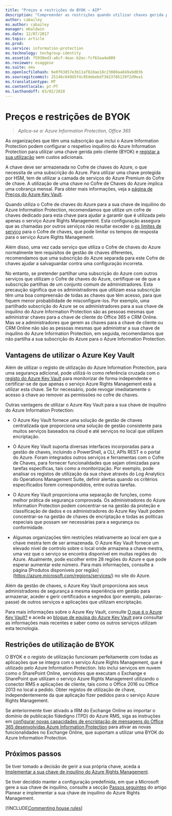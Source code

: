 ```yaml
---
title: "Preços e restrições de BYOK – AIP"
description: "Compreender as restrições quando utilizar chaves gerida pelo cliente (conhecido como \"traga a sua própria chave\", ou BYOK) com o Azure Information Protection."
author: cabailey
ms.author: cabailey
manager: mbaldwin
ms.date: 12/07/2017
ms.topic: article
ms.prod: 
ms.service: information-protection
ms.technology: techgroup-identity
ms.assetid: f5930ed3-a6cf-4eac-b2ec-fcf63aa4e809
ms.reviewer: esaggese
ms.suite: ems
ms.openlocfilehash: 6e0f63857e3b11af82dae18c23080aa849a9d03b
ms.sourcegitcommit: 25146c649d5f4c95debebdf3823785139f2d9ea1
ms.translationtype: MT
ms.contentlocale: pt-PT
ms.lasthandoff: 03/02/2018
---
```

# <a name="byok-pricing-and-restrictions"></a>Preços e restrições de BYOK

>*Aplica-se a: Azure Information Protection, Office 365*


As organizações que têm uma subscrição que inclui o Azure Information Protection podem configurar o respetivo inquilino do Azure Information Protection para utilizar uma chave gerida pelo cliente (BYOK) e [registar a sua utilização](../deploy-use/log-analyze-usage.md) sem custos adicionais. 

A chave deve ser armazenada no Cofre de chaves do Azure, o que necessita de uma subscrição do Azure. Para utilizar uma chave protegida por HSM, tem de utilizar a camada de serviços do Azure Premium do Cofre de chave. A utilização de uma chave no Cofre de Chaves do Azure implica uma cobrança mensal. Para obter mais informações, veja a [página de Preços do Azure Key Vault](https://azure.microsoft.com/pricing/details/key-vault/).

Quando utiliza o Cofre de chaves do Azure para a sua chave de inquilino do Azure Information Protection, recomendamos que utilize um cofre de chaves dedicado para esta chave para ajudar a garantir que é utilizada pelo apenas o serviço Azure Rights Management. Esta configuração assegura que as chamadas por outros serviços não resultar exceder o [os limites de serviço](/azure/key-vault/key-vault-service-limits) para o Cofre de chaves, que pode limitar os tempos de resposta para o serviço Azure Rights Management.  

Além disso, uma vez cada serviço que utiliza o Cofre de chaves do Azure normalmente tem requisitos de gestão de chaves diferentes, recomendamos que uma subscrição do Azure separada para este Cofre de chaves ajudar a salvaguardar contra uma configuração incorreta. 

No entanto, se pretender partilhar uma subscrição do Azure com outros serviços que utilizam o Cofre de chaves do Azure, certifique-se de que a subscrição partilhas de um conjunto comum de administradores. Esta precaução significa que os administradores que utilizam essa subscrição têm uma boa compreensão de todas as chaves que têm acesso, para que fiquem menor probabilidade de misconfigure-los. Por exemplo, uma partilhado subscrição do Azure se os administradores para a sua chave de inquilino do Azure Information Protection são as pessoas mesmas que administrar chaves para a chave de cliente do Office 365 e CRM Online. Mas se a administradores que gerem as chaves para a chave de cliente ou CRM Online não são as pessoas mesmas que administrar a sua chave de inquilino do Azure Information Protection, em seguida, recomendamos que não partilha a sua subscrição do Azure para o Azure Information Protection.

## <a name="benefits-of-using-azure-key-vault"></a>Vantagens de utilizar o Azure Key Vault

Além de utilizar o registo de utilização do Azure Information Protection, para uma segurança adicional, pode utilizá-lo como referência cruzada com o [registo do Azure Key Vault](https://azure.microsoft.com/documentation/articles/key-vault-logging/) para monitorizar de forma independente e certificar-se de que apenas o serviço Azure Rights Management está a utilizar esta chave. Se for necessário, pode revogar imediatamente o acesso à chave ao remover as permissões no cofre de chaves.

Outras vantagens de utilizar o Azure Key Vault para a sua chave de inquilino do Azure Information Protection:

- O Azure Key Vault fornece uma solução de gestão de chaves centralizada que proporciona uma solução de gestão consistente para muitos serviços baseados na cloud e até serviços no local que utilizem encriptação.

- O Azure Key Vault suporta diversas interfaces incorporadas para a gestão de chaves, incluindo o PowerShell, a CLI, APIs REST e o portal do Azure. Foram integrados outros serviços e ferramentas com o Cofre de Chaves, para fornecer funcionalidades que sejam otimizadas para tarefas específicas, tais como a monitorização. Por exemplo, pode analisar os registos de utilização da sua chave através do Log Analytics do Operations Management Suite, definir alertas quando os critérios especificados forem correspondidos, entre outras tarefas.

- O Azure Key Vault proporciona uma separação de funções, como melhor prática de segurança comprovada. Os administradores do Azure Information Protection podem concentrar-se na gestão da proteção e classificação de dados e os administradores do Azure Key Vault podem concentrar-se na gestão de chaves de encriptação e todas as políticas especiais que possam ser necessárias para a segurança ou conformidade.

- Algumas organizações têm restrições relativamente ao local em que a chave mestra tem de ser armazenada. O Azure Key Vault fornece um elevado nível de controlo sobre o local onde armazena a chave mestra, uma vez que o serviço se encontra disponível em muitas regiões do Azure. Atualmente, pode escolher entre 28 regiões do Azure e que pode esperar aumentar este número. Para mais informações, consulte a página [Produtos disponíveis por região] (https://azure.microsoft.com/regions/services/) no site do Azure.

Além da gestão de chaves, o Azure Key Vault proporciona aos seus administradores de segurança a mesma experiência em gestão para armazenar, aceder e gerir certificados e segredos (por exemplo, palavras-passe) de outros serviços e aplicações que utilizam encriptação. 

Para mais informações sobre o Azure Key Vault, consulte [O que é o Azure Key Vault?](/azure/key-vault/key-vault-whatis) e aceda ao [blogue de equipa do Azure Key Vault](https://cloudblogs.microsoft.com/kv/) para consultar as informações mais recentes e saber como os outros serviços utilizam esta tecnologia.

## <a name="restrictions-when-using-byok"></a>Restrições de utilização de BYOK

O BYOK e o registo de utilização funcionam perfeitamente com todas as aplicações que se integra com o serviço Azure Rights Management, que é utilizado pelo Azure Information Protection. Isto inclui serviços em nuvem como o SharePoint Online, servidores que executam o Exchange e SharePoint que utilizam o serviço Azure Rights Management utilizando o conector RMS e aplicações de cliente, tais como o Office 2016 ou Office 2013 no local a pedido. Obter registos de utilização de chave, independentemente da que aplicação fizer pedidos para o serviço Azure Rights Management.

Se anteriormente tiver ativado a IRM do Exchange Online ao importar o domínio de publicação fidedigno (TPD) do Azure RMS, siga as instruções em [configurar novas capacidades de encriptação de mensagens do Office 365 desenvolvidas Azure Information Protection](https://support.office.com/article/7ff0c040-b25c-4378-9904-b1b50210d00e) para ativar as novas funcionalidades no Exchange Online, que suportam a utilizar uma BYOK do Azure Information Protection.

## <a name="next-steps"></a>Próximos passos

Se tiver tomado a decisão de gerir a sua própria chave, aceda a [Implementar a sua chave de inquilino do Azure Rights Management](plan-implement-tenant-key.md#implementing-byok-for-your-azure-information-protection-tenant-key).

Se tiver decidido manter a configuração predefinida, em que a Microsoft gere a sua chave de inquilino, consulte a secção [Passos seguintes](plan-implement-tenant-key.md#next-steps) do artigo Planear e implementar a sua chave de inquilino do Azure Rights Management.

[!INCLUDE[Commenting house rules](../includes/houserules.md)]
